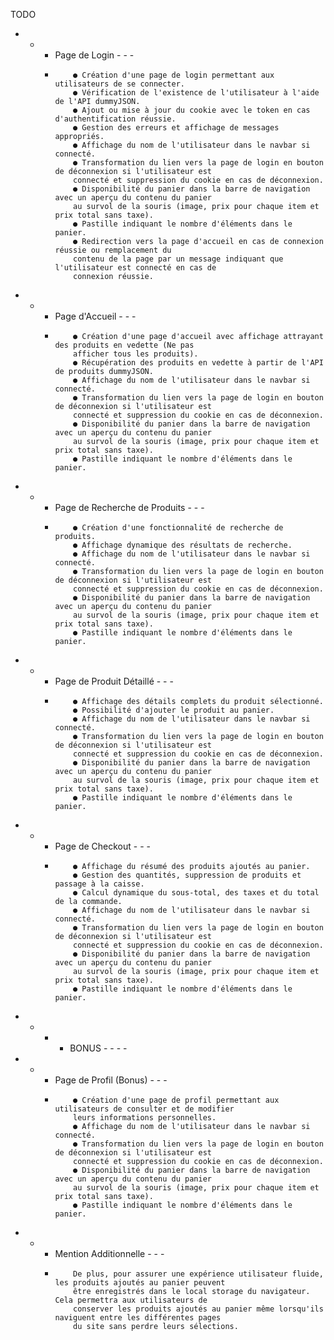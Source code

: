 TODO 

- - - Page de Login - - -
    - 
              ● Création d'une page de login permettant aux utilisateurs de se connecter.
              ● Vérification de l'existence de l'utilisateur à l'aide de l'API dummyJSON.
              ● Ajout ou mise à jour du cookie avec le token en cas d'authentification réussie.
              ● Gestion des erreurs et affichage de messages appropriés.
              ● Affichage du nom de l'utilisateur dans le navbar si connecté.
              ● Transformation du lien vers la page de login en bouton de déconnexion si l'utilisateur est
              connecté et suppression du cookie en cas de déconnexion.
              ● Disponibilité du panier dans la barre de navigation avec un aperçu du contenu du panier
              au survol de la souris (image, prix pour chaque item et prix total sans taxe).
              ● Pastille indiquant le nombre d'éléments dans le panier.
              ● Redirection vers la page d'accueil en cas de connexion réussie ou remplacement du
              contenu de la page par un message indiquant que l'utilisateur est connecté en cas de
              connexion réussie.
      
- - - Page d'Accueil - - -
    - 
              ● Création d'une page d'accueil avec affichage attrayant des produits en vedette (Ne pas
              afficher tous les produits).
              ● Récupération des produits en vedette à partir de l'API de produits dummyJSON.
              ● Affichage du nom de l'utilisateur dans le navbar si connecté.
              ● Transformation du lien vers la page de login en bouton de déconnexion si l'utilisateur est
              connecté et suppression du cookie en cas de déconnexion.
              ● Disponibilité du panier dans la barre de navigation avec un aperçu du contenu du panier
              au survol de la souris (image, prix pour chaque item et prix total sans taxe).
              ● Pastille indiquant le nombre d'éléments dans le panier.
      
- - - Page de Recherche de Produits - - -
    - 
              ● Création d'une fonctionnalité de recherche de produits.
              ● Affichage dynamique des résultats de recherche.
              ● Affichage du nom de l'utilisateur dans le navbar si connecté.
              ● Transformation du lien vers la page de login en bouton de déconnexion si l'utilisateur est
              connecté et suppression du cookie en cas de déconnexion.
              ● Disponibilité du panier dans la barre de navigation avec un aperçu du contenu du panier
              au survol de la souris (image, prix pour chaque item et prix total sans taxe).
              ● Pastille indiquant le nombre d'éléments dans le panier.

- - -  Page de Produit Détaillé - - -
    -  
              ● Affichage des détails complets du produit sélectionné.
              ● Possibilité d'ajouter le produit au panier.
              ● Affichage du nom de l'utilisateur dans le navbar si connecté.
              ● Transformation du lien vers la page de login en bouton de déconnexion si l'utilisateur est
              connecté et suppression du cookie en cas de déconnexion.
              ● Disponibilité du panier dans la barre de navigation avec un aperçu du contenu du panier
              au survol de la souris (image, prix pour chaque item et prix total sans taxe).
              ● Pastille indiquant le nombre d'éléments dans le panier.
      
- - - Page de Checkout - - -
    - 
              ● Affichage du résumé des produits ajoutés au panier.
              ● Gestion des quantités, suppression de produits et passage à la caisse.
              ● Calcul dynamique du sous-total, des taxes et du total de la commande.
              ● Affichage du nom de l'utilisateur dans le navbar si connecté.
              ● Transformation du lien vers la page de login en bouton de déconnexion si l'utilisateur est
              connecté et suppression du cookie en cas de déconnexion.
              ● Disponibilité du panier dans la barre de navigation avec un aperçu du contenu du panier
              au survol de la souris (image, prix pour chaque item et prix total sans taxe).
              ● Pastille indiquant le nombre d'éléments dans le panier.


- - - - BONUS - - - -
        
- - -  Page de Profil (Bonus) - - -
    -  
              ● Création d'une page de profil permettant aux utilisateurs de consulter et de modifier
              leurs informations personnelles.
              ● Affichage du nom de l'utilisateur dans le navbar si connecté.
              ● Transformation du lien vers la page de login en bouton de déconnexion si l'utilisateur est
              connecté et suppression du cookie en cas de déconnexion.
              ● Disponibilité du panier dans la barre de navigation avec un aperçu du contenu du panier
              au survol de la souris (image, prix pour chaque item et prix total sans taxe).
              ● Pastille indiquant le nombre d'éléments dans le panier.

- - - Mention Additionnelle - - -
    - 
              De plus, pour assurer une expérience utilisateur fluide, les produits ajoutés au panier peuvent
              être enregistrés dans le local storage du navigateur. Cela permettra aux utilisateurs de
              conserver les produits ajoutés au panier même lorsqu'ils naviguent entre les différentes pages
              du site sans perdre leurs sélections.
